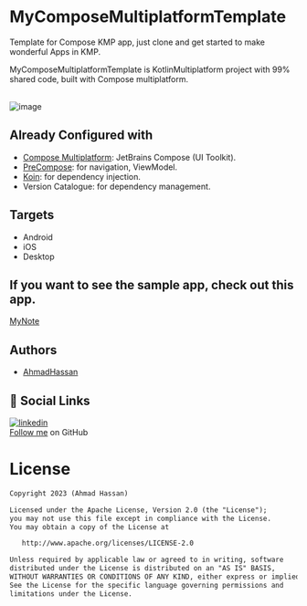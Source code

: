 # MyComposeMultiplatformTemplate
Template for Compose KMP app, just clone and get started to make wonderful Apps in KMP.

MyComposeMultiplatformTemplate is KotlinMultiplatform project with 99% shared code, built with Compose multiplatform. 
<br>
<br>

![image](https://user-images.githubusercontent.com/63135934/230717657-0e95485a-ad82-40d4-85b7-3ea2dc36eb8a.png)

## Already Configured with

- [Compose Multiplatform](https://github.com/JetBrains/compose-multiplatform): JetBrains Compose (UI Toolkit).
- [PreCompose](https://github.com/Tlaster/PreCompose): for navigation, ViewModel.
- [Koin](https://github.com/InsertKoinIO/koin): for dependency injection.
- Version Catalogue: for dependency management.

## Targets

- Android
- iOS
- Desktop

## If you want to see the sample app, check out this app.
[MyNote](https://github.com/ahmadhassan5/MyNote) 

## Authors

- [AhmadHassan](https://github.com/ahmadhassan5)

## 🔗 Social Links
[![linkedin](https://img.shields.io/badge/linkedin-0A66C2?style=for-the-badge&logo=linkedin&logoColor=white)](https://www.linkedin.com/in/ahmad-hassan5/) 
<br>
[Follow me](https://github.com/ahmadhassan5) on GitHub

# License
```xml
Copyright 2023 (Ahmad Hassan)

Licensed under the Apache License, Version 2.0 (the "License");
you may not use this file except in compliance with the License.
You may obtain a copy of the License at

   http://www.apache.org/licenses/LICENSE-2.0

Unless required by applicable law or agreed to in writing, software
distributed under the License is distributed on an "AS IS" BASIS,
WITHOUT WARRANTIES OR CONDITIONS OF ANY KIND, either express or implied.
See the License for the specific language governing permissions and
limitations under the License.
```

